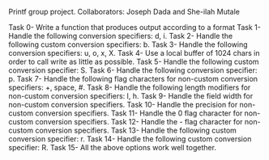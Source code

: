 Printf group project.
Collaborators: Joseph Dada and She-ilah Mutale

Task 0- Write a function that produces output according to a format
Task 1- Handle the following conversion specifiers: d, i.
Task 2- Handle the following custom conversion specifiers: b.
Task 3- Handle the following conversion specifiers: u, o, x, X.
Task 4- Use a local buffer of 1024 chars in order to call write as little as possible.
Task 5- Handle the following custom conversion specifier: S.
Task 6- Handle the following conversion specifier: p.
Task 7- Handle the following flag characters for non-custom conversion specifiers: +, space, #.
Task 8- Handle the following length modifiers for non-custom conversion specifiers: l, h.
Task 9- Handle the field width for non-custom conversion specifiers.
Task 10- Handle the precision for non-custom conversion specifiers.
Task 11- Handle the 0 flag character for non-custom conversion specifiers.
Task 12- Handle the - flag character for non-custom conversion specifiers.
Task 13- Handle the following custom conversion specifier: r.
Task 14- Handle the following custom conversion specifier: R.
Task 15- All the above options work well together.


